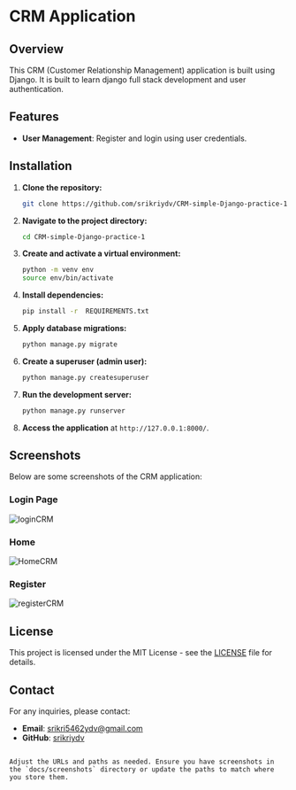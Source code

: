 # CRM Application

## Overview

This CRM (Customer Relationship Management) application is built using Django. It is built to learn django full stack development and user authentication.

## Features

- **User Management**: Register and login using user credentials.
  
## Installation

1. **Clone the repository:**
   ```bash
   git clone https://github.com/srikriydv/CRM-simple-Django-practice-1.git
   ```

2. **Navigate to the project directory:**
   ```bash
   cd CRM-simple-Django-practice-1
   ```

3. **Create and activate a virtual environment:**
   ```bash
   python -m venv env
   source env/bin/activate
   ```

4. **Install dependencies:**
   ```bash
   pip install -r  REQUIREMENTS.txt
   ```

5. **Apply database migrations:**
   ```bash
   python manage.py migrate
   ```

6. **Create a superuser (admin user):**
   ```bash
   python manage.py createsuperuser
   ```

7. **Run the development server:**
   ```bash
   python manage.py runserver
   ```

8. **Access the application** at `http://127.0.0.1:8000/`.


## Screenshots

Below are some screenshots of the CRM application:

### Login Page
![loginCRM](https://github.com/user-attachments/assets/117c1a88-7c5a-4c68-8cdd-388e0f050949)

### Home
![HomeCRM](https://github.com/user-attachments/assets/837e0d36-8431-4d52-8d2d-53d5077b5ff6)


### Register
![registerCRM](https://github.com/user-attachments/assets/75b7decd-6c48-4e2b-b084-f8a60ce73482)

## License

This project is licensed under the MIT License - see the [LICENSE](LICENSE) file for details.

## Contact

For any inquiries, please contact:
- **Email**: srikri5462ydv@gmail.com
- **GitHub**: [srikriydv](https://github.com/srikriydv)

```

Adjust the URLs and paths as needed. Ensure you have screenshots in the `docs/screenshots` directory or update the paths to match where you store them.
